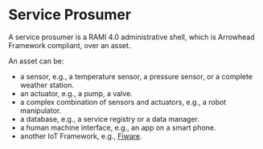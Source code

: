 Service Prosumer
====

A service prosumer is a RAMI 4.0 administrative shell, which is Arrowhead Framework compliant, over an asset.

An asset can be:
- a sensor, e.g., a temperature sensor, a pressure sensor, or a complete weather station.
- an actuator, e.g., a pump, a valve.
- a complex combination of sensors and actuators, e.g., a robot manipulator.
- a database, e.g., a service registry or a data manager.
- a human machine interface, e.g., an app on a smart phone.
- another IoT Framework, e.g., [Fiware](https://www.fiware.org).